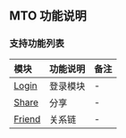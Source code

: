 ## MTO 功能说明

### 支持功能列表

| 模块 | 功能说明 | 备注 |
| :-- | :------- | :--- |
| [Login](MTO/login.md) | 登录模块 | - |
| [Share](MTO/share.md) | 分享 | - |
| [Friend](MTO/friend.md) | 关系链 | - |
